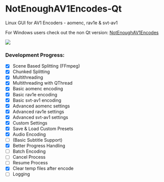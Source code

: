 # NotEnoughAV1Encodes-Qt
Linux GUI for AV1 Encoders - aomenc, rav1e & svt-av1

For Windows users check out the non Qt version: [NotEnoughAV1Encodes](https://github.com/Alkl58/NotEnoughAV1Encodes)

![](https://i.imgur.com/vAavhsE.png)

### Development Progress:
- [X] Scene Based Splitting (FFmpeg)
- [X] Chunked Splitting
- [X] Multithreading
- [X] Multithreading with QThread
- [X] Basic aomenc encoding
- [X] Basic rav1e encoding
- [X] Basic svt-av1 encoding
- [X] Advanced aomenc settings
- [X] Advanced rav1e settings
- [X] Advanced svt-av1 settings
- [X] Custom Settings
- [X] Save & Load Custom Presets
- [X] Audio Encoding
- [ ] (Basic Subtitle Support)
- [X] Better Progress Handling
- [ ] Batch Encoding
- [ ] Cancel Process
- [ ] Resume Process
- [X] Clear temp files after encode
- [ ] Logging